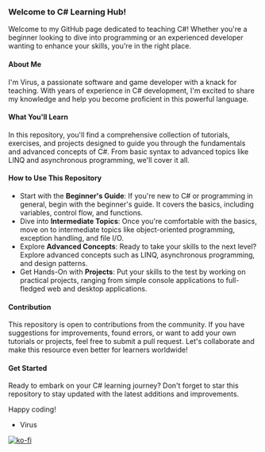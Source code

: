 ### Welcome to C# Learning Hub!

Welcome to my GitHub page dedicated to teaching C#! Whether you're a beginner looking to dive into programming or an experienced developer wanting to enhance your skills, you're in the right place. 

#### About Me
I'm Virus, a passionate software and game developer with a knack for teaching. With years of experience in C# development, I'm excited to share my knowledge and help you become proficient in this powerful language.

#### What You'll Learn
In this repository, you'll find a comprehensive collection of tutorials, exercises, and projects designed to guide you through the fundamentals and advanced concepts of C#. From basic syntax to advanced topics like LINQ and asynchronous programming, we'll cover it all.

#### How to Use This Repository
- Start with the **Beginner's Guide**: If you're new to C# or programming in general, begin with the beginner's guide. It covers the basics, including variables, control flow, and functions.
- Dive into **Intermediate Topics**: Once you're comfortable with the basics, move on to intermediate topics like object-oriented programming, exception handling, and file I/O.
- Explore **Advanced Concepts**: Ready to take your skills to the next level? Explore advanced concepts such as LINQ, asynchronous programming, and design patterns.
- Get Hands-On with **Projects**: Put your skills to the test by working on practical projects, ranging from simple console applications to full-fledged web and desktop applications.

#### Contribution
This repository is open to contributions from the community. If you have suggestions for improvements, found errors, or want to add your own tutorials or projects, feel free to submit a pull request. Let's collaborate and make this resource even better for learners worldwide!

#### Get Started
Ready to embark on your C# learning journey? Don't forget to star this repository to stay updated with the latest additions and improvements.

Happy coding!

- Virus 

[![ko-fi](https://ko-fi.com/img/githubbutton_sm.svg)](https://ko-fi.com/O5O0T5TKX)
